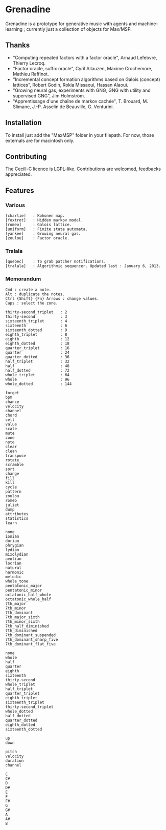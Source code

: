 # Grenadine

Grenadine is a prototype for generative music with agents and machine-learning ; currently just a collection of objects for Max/MSP.

## Thanks

- "Computing repeated factors with a factor oracle", Arnaud Lefebvre, Thierry Lecroq.
- "Factor oracle, suffix oracle", Cyril Allauzen, Maxime Crochemore, Mathieu Raffinot.
- "Incremental concept formation algorithms based on Galois (concept) lattices", Robert Godin, Rokia Missaoui, Hassan Alaoui.
- "Growing neural gas, experiments with GNG, GNG with utility and supervised GNG", Jim Holmström.
- "Apprentissage d'une chaîne de markov cachée", T. Brouard, M. Slimane, J.-P. Asselin de Beauville, G. Venturini.
  
## Installation

To install just add the "MaxMSP" folder in your filepath. For now, those externals are for macintosh only.  

## Contributing

The Cecill-C licence is LGPL-like. Contributions are welcomed, feedbacks appreciated.

## Features

### Various

```
[charlie]   : Kohonen map.
[foxtrot]   : Hidden markov model.
[romeo]     : Galois lattice.
[uniform]   : Finite state automata.
[yankee]    : Growing neural gas.
[zoulou]    : Factor oracle.
```

### Tralala

```
[quebec]    : To grab patcher notifications.
[tralala]   : Algorithmic sequencer. Updated last : January 6, 2013.
```

### Memorandum

```
Cmd : create a note.
Alt : duplicate the notes.
Ctrl {Shift} {Fn} Arrows : change values.
Caps : select the zone.

thirty-second_triplet   : 2
thirty-second           : 3
sixteenth_triplet       : 4
sixteenth               : 6
sixteenth_dotted        : 9
eighth_triplet          : 8
eighth                  : 12
eighth_dotted           : 18
quarter_triplet         : 16
quarter                 : 24
quarter_dotted          : 36
half_triplet            : 32
half                    : 48
half_dotted             : 72
whole_triplet           : 64
whole                   : 96
whole_dotted            : 144

forget
bpm
chance
velocity
channel
chord
cell
value
scale
mute
zone
note
clear
clean
transpose
rotate
scramble
sort
change
fill
kill
cycle
pattern
zoulou
romeo
juliet
dump
attributes
statistics
learn

none
ionian
dorian
phrygian
lydian
mixolydian
aeolian
locrian
natural
harmonic
melodic
whole_tone
pentatonic_major
pentatonic_minor
octatonic_half_whole
octatonic_whole_half
7th_major
7th_minor
7th_dominant
7th_major_sixth
7th_minor_sixth
7th_half_diminished
7th_diminished
7th_dominant_suspended
7th_dominant_sharp_five
7th_dominant_flat_five

none
whole
half
quarter
eighth
sixteenth
thirty-second
whole_triplet
half_triplet
quarter_triplet
eighth_triplet
sixteenth_triplet
thirty-second_triplet
whole_dotted
half_dotted
quarter_dotted
eighth_dotted
sixteenth_dotted

up
down

pitch
velocity
duration
channel

C
C#
D
D#
E
F
F#
G
G#
A
A#
B
```